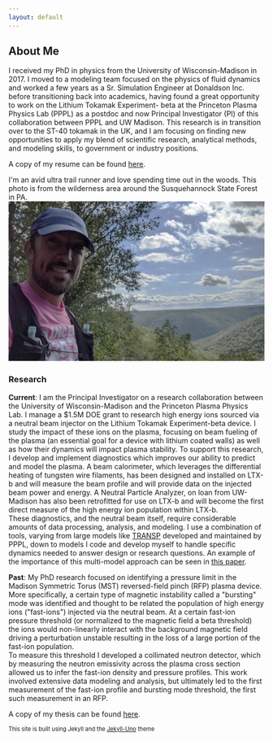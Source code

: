 ```yaml
---
layout: default
---
```


## About Me

I received my PhD in physics from the University of Wisconsin-Madison in 2017. I moved to a modeling team focused on the physics of fluid dynamics and worked a few years as a Sr. Simulation Engineer at Donaldson Inc. before transitioning back into academics, having found a great opportunity to work on the Lithium Tokamak Experiment- beta at the Princeton Plasma Physics Lab (PPPL) as a postdoc and now Principal Investigator (PI) of this collaboration between PPPL and UW Madison. This research is in transition over to the ST-40 tokamak in the UK, and I am focusing on finding new opportunities to apply my blend of scientific research, analytical methods, and modeling skills, to government or industry positions.

A copy of my resume can be found [here](/about/Capecchi_Resume.pdf).

I'm an avid ultra trail runner and love spending time out in the woods. This photo is from the wilderness area around the Susquehannock State Forest in PA.
![image](/images/about_me.jpg)

### Research

**Current**: I am the Principal Investigator on a research collaboration between the University of Wisconsin-Madison and the Princeton Plasma Physics Lab. I manage a $1.5M DOE grant to research high energy ions sourced via a neutral beam injector on the Lithium Tokamak Experiment-beta device. I study the impact of these ions on the plasma, focusing on beam fueling of the plasma (an essential goal for a device with lithium coated walls) as well as how their dynamics will impact plasma stability. To support this research, I develop and implement diagnostics which improves our ability to predict and model the plasma. A beam calorimeter, which leverages the differential heating of tungsten wire filaments, has been designed and installed on LTX-b and will measure the beam profile and will provide data on the injected beam power and energy. A Neutral Particle Analyzer, on loan from UW-Madison has also been retrofitted for use on LTX-b and will become the first direct measure of the high energy ion population within LTX-b.  
These diagnostics, and the neutral beam itself, require considerable amounts of data processing, analysis, and modeling. I use a combination of tools, varying from large models like [TRANSP](https://transp.pppl.gov/)  developed and maintained by PPPL, down to models I code and develop myself to handle specific dynamics needed to answer design or research questions. An example of the importance of this multi-model approach can be seen in [this paper](/about/prompt_loss_paper.pdf).

**Past**: My PhD research focused on identifying a pressure limit in the Madison Symmetric Torus (MST) reversed-field pinch (RFP) plasma device. More specifically, a certain type of magnetic instability called a "bursting" mode was identified and thought to be related the population of high energy ions ("fast-ions") injected via the neutral beam. At a certain fast-ion pressure threshold (or normalized to the magnetic field a beta threshold) the ions would non-linearly interact with the background magnetic field driving a perturbation unstable resulting in the loss of a large portion of the fast-ion population.  
To measure this threshold I developed a collimated neutron detector, which by measuring the neutron emissivity across the plasma cross section allowed us to infer the fast-ion density and pressure profiles. This work involved extensive data modeling and analysis, but ultimately led to the first measurement of the fast-ion profile and bursting mode threshold, the first such measurement in an RFP.

A copy of my thesis can be found [here](/about/Capecchi_thesis.pdf).


<p style="font-size:0.8em"> This site is built using Jekyll and the <a href="http://jekyllthemes.org/themes/jekyll-uno/">Jekyll-Uno</a> theme</p>
